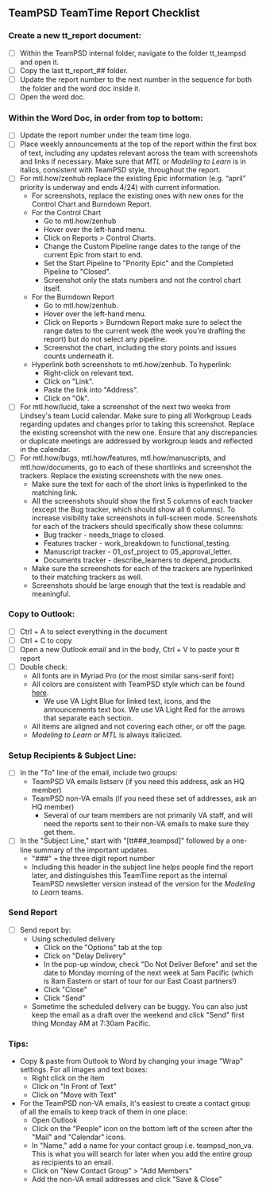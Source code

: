 ## TeamPSD TeamTime Report Checklist


### Create a new tt_report document:
 - [ ] Within the TeamPSD internal folder, navigate to the folder tt_teampsd and open it.
 - [ ] Copy the last tt_report_## folder.
 - [ ] Update the report number to the next number in the sequence for both the folder and the word doc inside it.
 - [ ] Open the word doc.
 
 ### Within the Word Doc, in order from top to bottom:
 - [ ] Update the report number under the team time logo.
 - [ ] Place weekly announcements at the top  of the report within the first box of text, including any updates relevant across the team with screenshots and links if necessary. Make sure that _MTL_ or _Modeling to Learn_ is in italics, consistent with TeamPSD style, throughout the report.
 - [ ] For mtl.how/zenhub replace the existing Epic information (e.g. “april” priority is underway and ends 4/24) with current information. 
   - For screenshots, replace the existing ones with new ones for the Control Chart and Burndown Report.
   - For the Control Chart
     - Go to mtl.how/zenhub
     - Hover over the left-hand menu.
     - Click on Reports > Control Charts.
     - Change the Custom Pipeline range dates to the range of the current Epic from start to end.
     - Set the Start Pipeline to "Priority Epic" and the Completed Pipeline to "Closed".
     - Screenshot only the stats numbers and not the control chart itself.
   - For the Burndown Report
     - Go to mtl.how/zenhub.
     - Hover over the left-hand menu.
     - Click on Reports > Burndown Report make sure to select the range dates to the current week (the week you're drafting 
       the report) but do not select any pipeline.
     - Screenshot the chart, including the story points and issues counts underneath it.
   - Hyperlink both screenshots to mtl.how/zenhub. To hyperlink:
     - Right-click on relevant text.
     - Click on "Link".
     - Paste the link into "Address".
     - Click on "Ok".
 - [ ] For mtl.how/lucid, take a screenshot of the next two weeks from Lindsey's team Lucid calendar. Make sure to ping all Workgroup Leads regarding updates and changes prior to taking this screenshot. Replace the existing screenshot with the new one. Ensure that any discrepancies or duplicate meetings are addressed by workgroup leads and reflected in the calendar.
 - [ ] For mtl.how/bugs, mtl.how/features, mtl.how/manuscripts, and mtl.how/documents, go to each of these shortlinks and screenshot the trackers. Replace the existing screenshots with the new ones. 
   - Make sure the text for each of the short links is hyperlinked to the matching link. 
   - All the screenshots should show the first 5 columns of each tracker (except the Bug tracker, which should show all 6 columns). To increase visibility take screenshots in full-screen mode. Screenshots for each of the trackers should specifically show these columns:
     - Bug tracker - needs_triage to closed.
     - Features tracker - work_breakdown to functional_testing.
     - Manuscript tracker - 01_osf_project to 05_approval_letter.
     - Documents tracker - describe_learners to depend_products.
   - Make sure the screenshots for each of the trackers are hyperlinked to their matching trackers as well.
   - Screenshots should be large enough that the text is readable and meaningful.
 
### Copy to Outlook:
- [ ] Ctrl + A to select everything in the document
- [ ] Ctrl + C to copy
- [ ] Open a new Outlook email and in the body, Ctrl + V to paste your tt report
- [ ] Double check:
  - All fonts are in Myriad Pro (or the most similar sans-serif font)
  - All colors are consistent with TeamPSD style which can be found [here](https://github.com/lzim/teampsd/blob/teampsd_style/colors.md). 
    - We use VA Light Blue for linked text, icons, and the announcements text box. We use VA Light Red for the arrows that separate each section.
  - All items are aligned and not covering each other, or off the page.
  - _Modeling to Learn_ or _MTL_ is always italicized.
  
### Setup Recipients & Subject Line:
- [ ] In the "To" line of the email, include two groups:
  - TeamPSD VA emails listserv (if you need this address, ask an HQ member)
  - TeamPSD non-VA emails (if you need these set of addresses, ask an HQ member)
    - Several of our team members are not primarily VA staff, and will need the reports sent to their non-VA emails to make sure they get them.
- [ ] In the "Subject Line," start with "[tt###_teampsd]" followed by a one-line summary of the important updates.
  - "###" = the three digit report number
  - Including this header in the subject line helps people find the report later, and distinguishes this TeamTime report as the internal TeamPSD newsletter version instead of the version for the _Modeling to Learn_ teams.
  
### Send Report
- [ ] Send report by:
  - Using scheduled delivery
    - Click on the "Options" tab at the top
    - Click on "Delay Delivery"
    - In the pop-up window, check "Do Not Deliver Before" and set the date to Monday morning of the next week at 5am Pacific (which is 8am Eastern or start of tour for our East Coast partners!)
    - Click "Close"
    - Click "Send"
  - Sometime the scheduled delivery can be buggy. You can also just keep the email as a draft over the weekend and click "Send" first thing Monday AM at 7:30am Pacific.

### Tips:
- Copy & paste from Outlook to Word by changing your image "Wrap" settings. For all images and text boxes:
  - Right click on the item
  - Click on "In Front of Text"
  - Click on "Move with Text"
- For the TeamPSD non-VA emails, it's easiest to create a  contact group of all the emails to keep track of them in one place:
  - Open Outlook
  - Click on the "People" icon on the bottom left of the screen after the "Mail" and "Calendar" icons.
  - In "Name," add a name for your contact group i.e. teampsd_non_va. This is what you will search for later when you add the entire group as recipients to an email.
  - Click on "New Contact Group" > "Add Members"
  - Add the non-VA email addresses and click "Save & Close"
  
